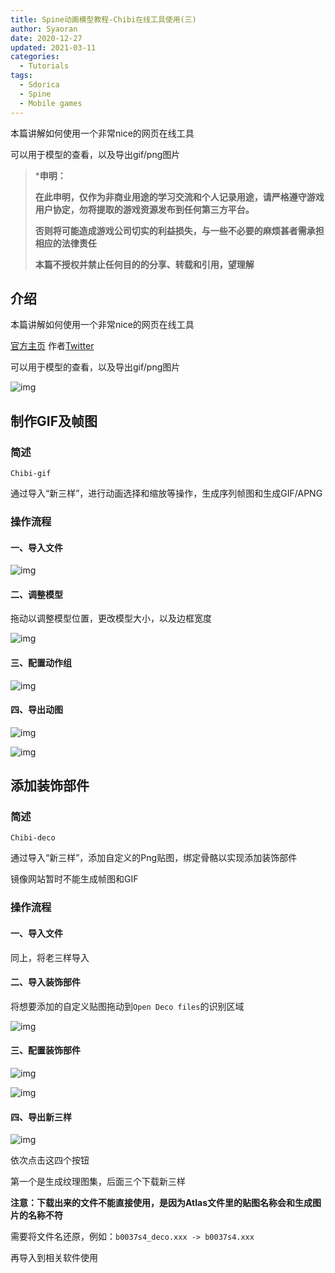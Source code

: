 ```yaml
---
title: Spine动画模型教程-Chibi在线工具使用(三)
author: Syaoran
date: 2020-12-27
updated: 2021-03-11
categories: 
  - Tutorials
tags: 
  - Sdorica
  - Spine
  - Mobile games
---
```


本篇讲解如何使用一个非常nice的网页在线工具

可以用于模型的查看，以及导出gif/png图片

<!-- more --> 

> ***申明：**
>
> **在此申明，仅作为非商业用途的学习交流和个人记录用途，请严格遵守游戏用户协定，勿将提取的游戏资源发布到任何第三方平台。**
>
> **否则将可能造成游戏公司切实的利益损失，与一些不必要的麻烦甚者需承担相应的法律责任**
>
> **本篇不授权并禁止任何目的的分享、转载和引用，望理解**



## 介绍

本篇讲解如何使用一个非常nice的网页在线工具

[官方主页](https://naganeko.github.io/) 作者[Twitter](https://twitter.com/lazy_schemer)

可以用于模型的查看，以及导出gif/png图片

![img](img/spine_anime03_001.png)

## 制作GIF及帧图

### 简述

```
Chibi-gif
```

通过导入“新三样”，进行动画选择和缩放等操作，生成序列帧图和生成GIF/APNG

### 操作流程

#### 一、导入文件

![img](img/spine_anime03_002.png)

#### 二、调整模型

拖动以调整模型位置，更改模型大小，以及边框宽度

![img](img/spine_anime03_003.png)

#### 三、配置动作组

![img](img/spine_anime03_004.png)

#### 四、导出动图

![img](img/spine_anime03_005.png)

![img](img/spine_anime03_006.png)

## 添加装饰部件

### 简述

```
Chibi-deco
```

通过导入“新三样”，添加自定义的Png贴图，绑定骨骼以实现添加装饰部件

镜像网站暂时不能生成帧图和GIF

### 操作流程

#### 一、导入文件

同上，将老三样导入

#### 二、导入装饰部件

将想要添加的自定义贴图拖动到`Open Deco files`的识别区域

![img](img/spine_anime03_007.png)

#### 三、配置装饰部件

![img](img/spine_anime03_008.png)

![img](img/spine_anime03_009.png)

#### 四、导出新三样

![img](img/spine_anime03_010.png)

依次点击这四个按钮

第一个是生成纹理图集，后面三个下载新三样

**注意：下载出来的文件不能直接使用，是因为Atlas文件里的贴图名称会和生成图片的名称不符**

需要将文件名还原，例如：`b0037s4_deco.xxx -> b0037s4.xxx`

再导入到相关软件使用
